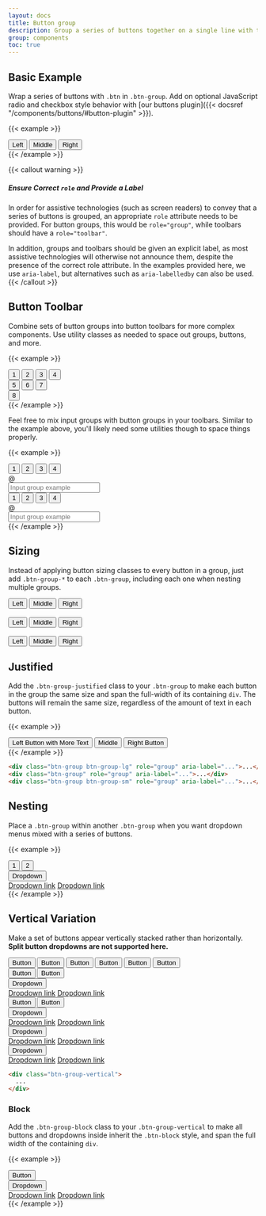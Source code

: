 ```yaml
---
layout: docs
title: Button group
description: Group a series of buttons together on a single line with the button group, and super-power them with JavaScript.
group: components
toc: true
---
```


## Basic Example

Wrap a series of buttons with `.btn` in `.btn-group`. Add on optional JavaScript radio and checkbox style behavior with [our buttons plugin]({{< docsref "/components/buttons/#button-plugin" >}}).

{{< example >}}
<div class="btn-group" role="group" aria-label="Basic example">
  <button type="button" class="btn btn-blue">Left</button>
  <button type="button" class="btn btn-blue">Middle</button>
  <button type="button" class="btn btn-blue">Right</button>
</div>
{{< /example >}}

{{< callout warning >}}
##### Ensure Correct `role` and Provide a Label

In order for assistive technologies (such as screen readers) to convey that a series of buttons is grouped, an appropriate `role` attribute needs to be provided. For button groups, this would be `role="group"`, while toolbars should have a `role="toolbar"`.

In addition, groups and toolbars should be given an explicit label, as most assistive technologies will otherwise not announce them, despite the presence of the correct role attribute. In the examples provided here, we use `aria-label`, but alternatives such as `aria-labelledby` can also be used.
{{< /callout >}}

## Button Toolbar

Combine sets of button groups into button toolbars for more complex components. Use utility classes as needed to space out groups, buttons, and more.

{{< example >}}
<div class="btn-toolbar" role="toolbar" aria-label="Toolbar with button groups">
  <div class="btn-group mr-2" role="group" aria-label="First group">
    <button type="button" class="btn btn-blue">1</button>
    <button type="button" class="btn btn-blue">2</button>
    <button type="button" class="btn btn-blue">3</button>
    <button type="button" class="btn btn-blue">4</button>
  </div>
  <div class="btn-group mr-2" role="group" aria-label="Second group">
    <button type="button" class="btn btn-blue">5</button>
    <button type="button" class="btn btn-blue">6</button>
    <button type="button" class="btn btn-blue">7</button>
  </div>
  <div class="btn-group" role="group" aria-label="Third group">
    <button type="button" class="btn btn-blue">8</button>
  </div>
</div>
{{< /example >}}

Feel free to mix input groups with button groups in your toolbars. Similar to the example above, you'll likely need some utilities though to space things properly.

{{< example >}}
<div class="btn-toolbar mb-3" role="toolbar" aria-label="Toolbar with button groups">
  <div class="btn-group mr-2" role="group" aria-label="First group">
    <button type="button" class="btn btn-blue">1</button>
    <button type="button" class="btn btn-blue">2</button>
    <button type="button" class="btn btn-blue">3</button>
    <button type="button" class="btn btn-blue">4</button>
  </div>
  <div class="input-group">
    <div class="input-group-prepend">
      <div class="input-group-text" id="btnGroupAddon">@</div>
    </div>
    <input type="text" class="form-control" placeholder="Input group example" aria-label="Input group example" aria-describedby="btnGroupAddon">
  </div>
</div>

<div class="btn-toolbar justify-content-between" role="toolbar" aria-label="Toolbar with button groups">
  <div class="btn-group" role="group" aria-label="First group">
    <button type="button" class="btn btn-blue">1</button>
    <button type="button" class="btn btn-blue">2</button>
    <button type="button" class="btn btn-blue">3</button>
    <button type="button" class="btn btn-blue">4</button>
  </div>
  <div class="input-group">
    <div class="input-group-prepend">
      <div class="input-group-text" id="btnGroupAddon2">@</div>
    </div>
    <input type="text" class="form-control" placeholder="Input group example" aria-label="Input group example" aria-describedby="btnGroupAddon2">
  </div>
</div>
{{< /example >}}

## Sizing

Instead of applying button sizing classes to every button in a group, just add `.btn-group-*` to each `.btn-group`, including each one when nesting multiple groups.

<div class="bd-example">
  <div class="btn-group btn-group-lg" role="group" aria-label="Large button group">
    <button type="button" class="btn btn-blue">Left</button>
    <button type="button" class="btn btn-blue">Middle</button>
    <button type="button" class="btn btn-blue">Right</button>
  </div>
  <br>
  <div class="btn-group" role="group" aria-label="Default button group">
    <button type="button" class="btn btn-blue">Left</button>
    <button type="button" class="btn btn-blue">Middle</button>
    <button type="button" class="btn btn-blue">Right</button>
  </div>
  <br>
  <div class="btn-group btn-group-sm" role="group" aria-label="Small button group">
    <button type="button" class="btn btn-blue">Left</button>
    <button type="button" class="btn btn-blue">Middle</button>
    <button type="button" class="btn btn-blue">Right</button>
  </div>
</div>

## Justified

Add the `.btn-group-justified` class to your `.btn-group` to make each button in the group the same size and span the full-width of its containing `div`. The buttons will remain the same size, regardless of the amount of text in each button.

{{< example >}}
<div class="btn-group btn-group-justified" role="group" aria-label="Justified button group">
  <button type="button" class="btn btn-red">Left Button with More Text</button>
  <button type="button" class="btn btn-blue">Middle</button>
  <button type="button" class="btn btn-info">Right Button</button>
</div>
{{< /example >}}

```html
<div class="btn-group btn-group-lg" role="group" aria-label="...">...</div>
<div class="btn-group" role="group" aria-label="...">...</div>
<div class="btn-group btn-group-sm" role="group" aria-label="...">...</div>
```

## Nesting

Place a `.btn-group` within another `.btn-group` when you want dropdown menus mixed with a series of buttons.

{{< example >}}
<div class="btn-group" role="group" aria-label="Button group with nested dropdown">
  <button type="button" class="btn btn-blue">1</button>
  <button type="button" class="btn btn-blue">2</button>

  <div class="btn-group" role="group">
    <button id="btnGroupDrop1" type="button" class="btn btn-blue dropdown-toggle" data-toggle="dropdown" aria-haspopup="true" aria-expanded="false">
      Dropdown
    </button>
    <div class="dropdown-menu" aria-labelledby="btnGroupDrop1">
      <a class="dropdown-item" href="#">Dropdown link</a>
      <a class="dropdown-item" href="#">Dropdown link</a>
    </div>
  </div>
</div>
{{< /example >}}

## Vertical Variation

Make a set of buttons appear vertically stacked rather than horizontally. **Split button dropdowns are not supported here.**

<div class="bd-example">
  <div class="btn-group-vertical" role="group" aria-label="Vertical button group">
    <button type="button" class="btn btn-blue">Button</button>
    <button type="button" class="btn btn-blue">Button</button>
    <button type="button" class="btn btn-blue">Button</button>
    <button type="button" class="btn btn-blue">Button</button>
    <button type="button" class="btn btn-blue">Button</button>
    <button type="button" class="btn btn-blue">Button</button>
  </div>
</div>


<div class="bd-example">
  <div class="btn-group-vertical" role="group" aria-label="Vertical button group">
    <button type="button" class="btn btn-blue">Button</button>
    <button type="button" class="btn btn-blue">Button</button>
    <div class="btn-group" role="group">
      <button id="btnGroupVerticalDrop1" type="button" class="btn btn-blue dropdown-toggle" data-toggle="dropdown" aria-haspopup="true" aria-expanded="false">
        Dropdown
      </button>
      <div class="dropdown-menu" aria-labelledby="btnGroupVerticalDrop1">
        <a class="dropdown-item" href="#">Dropdown link</a>
        <a class="dropdown-item" href="#">Dropdown link</a>
      </div>
    </div>
    <button type="button" class="btn btn-blue">Button</button>
    <button type="button" class="btn btn-blue">Button</button>
    <div class="btn-group" role="group">
      <button id="btnGroupVerticalDrop2" type="button" class="btn btn-blue dropdown-toggle" data-toggle="dropdown" aria-haspopup="true" aria-expanded="false">
        Dropdown
      </button>
      <div class="dropdown-menu" aria-labelledby="btnGroupVerticalDrop2">
        <a class="dropdown-item" href="#">Dropdown link</a>
        <a class="dropdown-item" href="#">Dropdown link</a>
      </div>
    </div>
    <div class="btn-group" role="group">
      <button id="btnGroupVerticalDrop3" type="button" class="btn btn-blue dropdown-toggle" data-toggle="dropdown" aria-haspopup="true" aria-expanded="false">
        Dropdown
      </button>
      <div class="dropdown-menu" aria-labelledby="btnGroupVerticalDrop3">
        <a class="dropdown-item" href="#">Dropdown link</a>
        <a class="dropdown-item" href="#">Dropdown link</a>
      </div>
    </div>
    <div class="btn-group" role="group">
      <button id="btnGroupVerticalDrop4" type="button" class="btn btn-blue dropdown-toggle" data-toggle="dropdown" aria-haspopup="true" aria-expanded="false">
        Dropdown
      </button>
      <div class="dropdown-menu" aria-labelledby="btnGroupVerticalDrop4">
        <a class="dropdown-item" href="#">Dropdown link</a>
        <a class="dropdown-item" href="#">Dropdown link</a>
      </div>
    </div>
  </div>
</div>

```html
<div class="btn-group-vertical">
  ...
</div>
```

### Block

Add the `.btn-group-block` class to your `.btn-group-vertical` to make all buttons and dropdowns inside inherit the `.btn-block` style, and span the full width of the containing `div`.

{{< example >}}
<div class="btn-group-vertical btn-group-block" role="group" aria-label="Block button group" style="max-width: 500px;">
  <button type="button" class="btn btn-red">Button</button>
  <div class="btn-group" role="group">
    <button id="btnGroupVerticalDropBlock" type="button" class="btn btn-blue dropdown-toggle" data-toggle="dropdown" aria-haspopup="true" aria-expanded="false">Dropdown
    </button>
    <div class="dropdown-menu" aria-labelledby="btnGroupVerticalDropBlock">
      <a class="dropdown-item" href="#">Dropdown link</a>
      <a class="dropdown-item" href="#">Dropdown link</a>
    </div>
  </div>
</div>
{{< /example >}}
